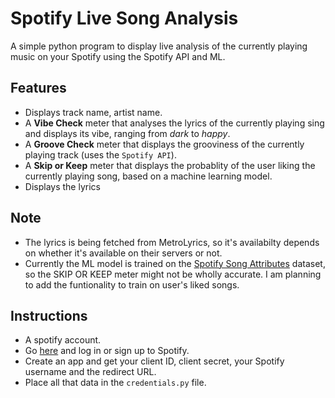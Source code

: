 # Spotify Live Song Analysis

A simple python program to display live analysis of the currently playing music on your Spotify using the Spotify API and ML.

## Features
- Displays track name, artist name.
- A **Vibe Check** meter that analyses the lyrics of the currently playing sing and displays its vibe, ranging from *dark* to *happy*.
- A **Groove Check** meter that displays the grooviness of the currently playing track (uses the `Spotify API`).
- A **Skip or Keep** meter that displays the probablity of the user liking the currently playing song, based on a machine learning model.
- Displays the lyrics

## Note
- The lyrics is being fetched from MetroLyrics, so it's availabilty depends on whether it's available on their servers or not.
- Currently the ML model is trained on the [Spotify Song Attributes](https://www.kaggle.com/geomack/spotifyclassification) dataset, so the SKIP OR KEEP meter might not be wholly accurate.
I am planning to add the funtionality to train on user's liked songs.

## Instructions
- A spotify account.
- Go [here](https://developer.spotify.com/) and log in or sign up to Spotify.
- Create an app and get your client ID, client secret, your Spotify username and the redirect URL.
- Place all that data in the `credentials.py` file.
